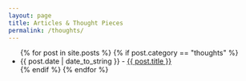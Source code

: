 ```yaml
---
layout: page
title: Articles & Thought Pieces
permalink: /thoughts/
---
```


<div id="posts">
  <ul>
    {% for post in site.posts %}
	{% if post.category == "thoughts" %}
      <li><span>{{ post.date | date_to_string }}</span> - <a href="{{ site.baseurl }}{{ post.url }}">{{ post.title }}</a></li>
	{% endif %}    
{% endfor %}
  </ul>
</div>